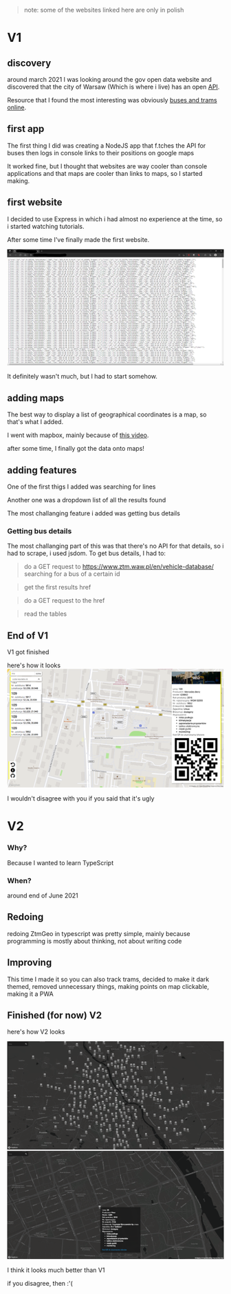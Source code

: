 >note: some of the websites linked here are only in polish

# V1
## discovery

around march 2021 I was looking around the gov open data website and discovered that the city of Warsaw (Which is where i live) has an open [API](http://api.um.warszawa.pl/).

Resource that I found the most interesting was obviously [buses and trams online](https://api.um.warszawa.pl/files/9fae6f84-4c81-476e-8450-6755c8451ccf.pdf).

## first app

The first thing I did was creating a NodeJS app that f.tches the API for buses then logs in console links to their positions on google maps 

It worked fine, but I thought that websites are way cooler than console applications and that maps are cooler than links to maps, so I started making.

## first website

I decided to use Express in which i had almost no experience at the time,
so i started watching tutorials.

After some time I've finally made the first website.

![first website](/images/ztmgeo1.png)

It definitely wasn't much, but I had to start somehow.

## adding maps

The best way to display a list of geographical coordinates is a map, so that's what I added.

I went with mapbox, mainly because of [this video](https://youtu.be/OySigNMXOZU).

after some time, I finally got the data onto maps!

## adding features

One of the first thigs I added was searching for lines

Another one was a dropdown list of all the results found

The most challanging feature i added was getting bus details

### Getting bus details
The most challanging part of this was that there's no API for that details, so i had to scrape, i used jsdom.
To get bus details, I had to:

>do a GET request to https://www.ztm.waw.pl/en/vehicle-database/ searching for a bus of a certain id

>get the first results href

>do a GET request to the href 

>read the tables

## End of V1

V1 got finished

here's how it looks
![](/images/ztmgeo2.png)

I wouldn't disagree with you if you said that it's ugly

# V2


### Why?

Because I wanted to learn TypeScript

### When? 

around end of June 2021

## Redoing

redoing ZtmGeo in typescript was pretty simple, mainly because programming is mostly about thinking, not about writing code

## Improving

This time I made it so you can also track trams,
decided to make it dark themed,
removed unnecessary things,
making points on map clickable,
making it a PWA

## Finished (for now) V2

here's how V2 looks

![just the map](/images/ztmgeo_v2-1.png)
![map with a tram selected](../../images/ztmgeo_v2-2.png)

I think it looks much better than V1

if you disagree, then :'(